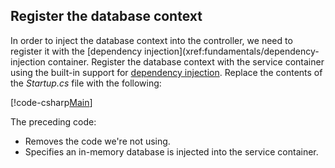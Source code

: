 ## Register the database context

In order to inject the database context into the controller, we need to register it with the [dependency injection](xref:fundamentals/dependency-injection container. Register the database context with the service container using the built-in support for [dependency injection](xref:fundamentals/dependency-injection). Replace the contents of the *Startup.cs* file with the following:

[!code-csharp[Main](../../tutorials/first-web-api/sample/TodoApi/Startup.cs?highlight=2,4,12)]

The preceding code:

* Removes the code we're not using.
* Specifies an in-memory database is injected into the service container.

